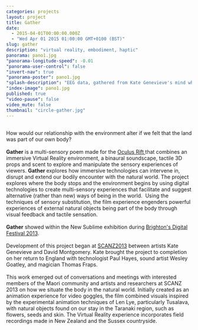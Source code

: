 ```yaml
---
categories: projects
layout: project
title: Gather
date: 
  - 2015-04-01T00:00:00.000Z
  - "Wed Apr 01 2015 01:00:00 GMT+0100 (BST)"
slug: gather
description: "virtual reality, embodiment, haptic"
panorama: pano1.jpg
"panorama-longitude-speed": -0.01
"panorama-user-control": false
"invert-nav": true
"panorama-poster": pano1.jpg
"splash-description": "EEG data, gathered from Kate Genevieve's mind while whistling theme Rainbow"
"index-image": pano1.jpg
published: true
"video-pause": false
video_mute: false
thumbnail: "circle-gather.jpg"
---
```



<br>
How would our relationship with the environment alter if we felt that the land was part of our own body?<br>
<br>
<b>Gather</b> is a multi-sensory poem made for the <a href="http://www.oculusvr.com/" target="_blank">Oculus Rift </a> that combines an immersive Virtual Reality environment, a binaural soundscape, tactile 3D props and scent to explore and manipulate the sensory experiences of viewers. <b>Gather </b>explores how immersive technologies can intervene in, disrupt and extend our bodily encounter with the natural world. The project explores where the body stops and the environment begins by using digital technologies to create multi-sensory experiences that facilitate and suggest alternative (rather than new) ways of being in the world.&nbsp; Using the techniques of sensory substitution, the film experience engenders powerful experiences of external natural objects being part of the body through visual feedback and tactile sensation. <br>
<br>
<b>Gather</b> showed within the New Sublime exhibition during <a href="http://www.brightondigitalfestival.co.uk/" target="_blank">Brighton's Digital Festival 2013</a>. <br>
<br>
Development of this project began at <a href="http://www.intercreate.org/" target="_blank">SCANZ2013</a> between artists Kate Genevieve and David Montgomery.   Kate brought the project to completion on her return to England with technologist Paul Hayes, sound artist Wesley Goatley,  and magician Thomas Fraps. <br>
<br>
This work emerged out of conversations and meetings with interested members of the Maori community and artists and researchers at SCANZ 2013 on how we situate the body in the natural world.  Initially created as an animation experience for video goggles, the film combined visuals inspired by the experimental animation techniques of Len Lye, particularly Tusalava, with natural objects found on our stay in the Taranaki region, such as flowers, seeds and skin.  The Virtual Reality experience incorporates field recordings made in New Zealand and the Sussex countryside.